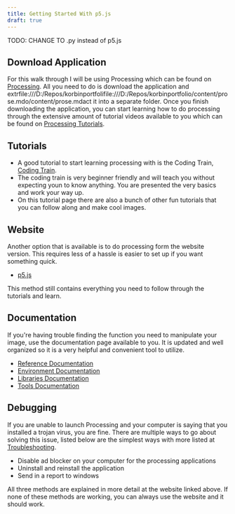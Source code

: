 ```yaml
---
title: Getting Started With p5.js
draft: true
---
```


TODO: CHANGE TO .py instead of p5.js

## Download Application
For this walk through I will be using Processing which can be found on [Processing](https://processing.org/). All you need to do is download the application and extrfile:///D:/Repos/korbinportfolifile:///D:/Repos/korbinportfolio/content/prose.mdo/content/prose.mdact it into a separate folder. Once you finish downloading the application, you can start learning how to do processing through the extensive amount of tutorial videos available to you which can be found on [Processing Tutorials](https://processing.org/tutorials).

## Tutorials
- A good tutorial to start learning processing with is the Coding Train, [Coding Train](https://thecodingtrain.com/guides/getting-started#start-learning-and-coding).
- The coding train is very beginner friendly and will teach you without expecting youn to know anything. You are presented the very basics and work your way up. 
- On this tutorial page there are also a bunch of other fun tutorials that you can follow along and make cool images. 

## Website
Another option that is available is to do processing form the website version. This requires less of a hassle is easier to set up if you want something quick.  
 - [p5.js](https://editor.p5js.org/)  
 
This method still contains everything you need to follow through the tutorials and learn. 

## Documentation
If you're having trouble finding the function you need to manipulate your image, use the documentation page available to you. It is updated and well organized so it is a very helpful and convenient tool to utilize. 
- [Reference Documentation](https://processing.org/reference/)
- [Environment Documentation](https://processing.org/environment)
- [Libraries Documentation](https://processing.org/reference/libraries)
- [Tools Documentation](https://processing.org/reference/tools)
 
 

## Debugging
If you are unable to launch Processing and your computer is saying that you installed a trojan virus, you are fine. There are multiple ways to go about solving this issue, listed below are the simplest ways with more listed at [Troubleshooting](https://github.com/processing/processing4/wiki/Troubleshooting).
- Disable ad blocker on your computer for the processing applications
- Uninstall and reinstall the application
- Send in a report to windows

All three methods are explained in more detail at the website linked above. If none of these methods are working, you can always use the website and it should work.

